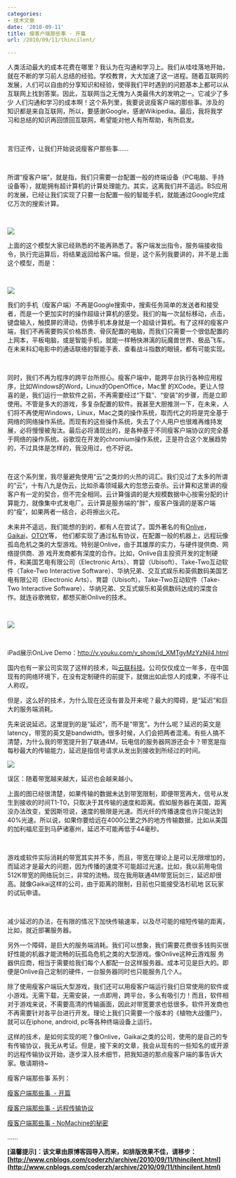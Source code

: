 ```yaml
---
categories:
- 技术文章
date: '2010-09-11'
title: 瘦客户端那些事 - 开篇
url: /2010/09/11/thincilent/

---
```



<span id="internal-source-marker_0.7384744474470117">人类活动最大的成本花费在哪里？我认为在沟通和学习上。我们从哇哇落地开始，就在不断的学习前人总结的经验。学校教育，大大加速了这一进程。随着互联网的发展，人们可以自由的分享知识和经验，使得我们平时遇到的问题基本上都可以从互联网上找到答案。因此，互联网当之无愧为人类最伟大的发明之一。它减少了多少
人们沟通和学习的成本啊！</span><span>这个系列里，我要说说瘦客户端的那些事。涉及的知识都是来自互联网，所以，要感谢Google，感谢Wikipedia。最后，我将我学习和总结的知识再回馈回互联网，希望能对他人有所帮助，有所启发。</span>

&nbsp;

<span>言归正传，让我们开始说说瘦客户那些事&#8230;&#8230;</span>

&nbsp;

<span>所谓&#8220;瘦客户端&#8221;，就是指，我们只需要一台配置一般的终端设备（PC电脑、手持设备等），就能拥有超计算机的计算处理能力。其实，这离我们并不遥远。BS应用的发展，已经让我们实现了只要一台配置一般的智能手机，就能通过Google完成亿万次的搜索计算。</span>

&nbsp;

<span></span>![](https://lh6.googleusercontent.com/W7ZyKulT15kh5W9dRZBhWfSF3lCrKJ4xQ-fvdXdHP7OLveWZ1gZQes80rS86NxI4d1r2aikTVCyqbpUJ0CZcnnY34V27QYp7rkK3qsOfBTwj9mz7zg)

<span></span>

<span></span>

<span>上面的这个模型大家已经熟悉的不能再熟悉了。客户端发出指令，服务端接收指令，执行完运算后，将结果返回给客户端。但是，这个系列我要讲的，并不是上面这个模型，而是：</span>

&nbsp;

<span></span>![](https://lh6.googleusercontent.com/HnjwnEKrqwecz4nVGXkr0DBxh9nlFPiupFakmQlq5kZLCtqlwDZLztdAZFHOQhL4UrCUj_ZzlFJMU1LbhvYsFGvX6c1ri0bqcQhVgqMWYl61EW9mJw)

<span></span>

<span>我们的手机（瘦客户端）不再是Google搜索中，搜索任务简单的发送者和接受者，而是一个更加实时的操作超级计算机的感受。我们的每一次鼠标移动，点击，键盘输入，触摸屏的滑动，仿佛手机本身就是一个超级计算机。有了这样的瘦客户端，我们不再需要购买价格昂贵、骨灰配置的电脑，而我们只需要一个很低配置的上网本，平板电脑，或是智能手机，就能一样畅快淋漓的玩魔兽世界、极品飞车。在未来科幻电影中的通话联络的智能手表、查看战斗指数的眼镜，都有可能实现。</span>

&nbsp;

<span>同时，我们不再为程序的跨平台所担心。瘦客户端中，能跨平台执行各种应用程序，比如Windows的Word，Linux的OpenOffice，Mac里
的XCode。更让人惊喜的是，我们运行一款软件之前，不再需要经过&#8220;下载&#8221;、&#8220;安装&#8221;的步骤，而是立即使用。不管是多大的游戏，多复杂配置的软件。我甚至大胆推测一下，在未来，人们将不再使用Windows，Linux，Mac之类的操作系统，取而代之的将是完全基于网络的网络操作系统。而现有的这些操作系统，失去了个人用户也很难再维持发展，必将慢慢被淘汰。最后必将涌现出的，是各种基于不同瘦客户端协议的完全基于网络的操作系统。谷歌现在开发的chromium操作系统，正是符合这个发展趋势的，不过具体是怎样的，我没用过，也不好说。</span>

&nbsp;

<span>在这个系列里，我尽量避免使用&#8220;云&#8221;之类炒的火热的词汇。我们见过了太多的所谓的&#8220;云&#8221;，十有八九是伪云，比如杀毒领域最大的忽悠云查杀。云计算和这里讲的瘦客户有一定的契合，但不完全相同。云计算强调的是大规模数据中心按需分配的计算能力，就像集中式发电厂。云计算是服务端的&#8220;胖&#8221;，瘦客户强调的是客户端的&#8220;瘦&#8221;，如果两者一结合，必将擦出火花。</span>

<span></span>

<span>未来并不遥远，我们能想的到的，都有人在尝试了。国外著名的有</span>[<span>Onlive</span>](http://www.onlive.com/)<span>，</span>[<span>Gaikai</span>](http://www.gaikai.com/)<span>，</span>[<span>OTOY</span>](http://www.otoy.com/)<span>等，
他们都实现了通过私有协议，在配置一般的机器上，远程玩像孤岛危机之类的大型游戏。特别是Onlive，由于其雄厚的实力，与硬件提供商、网络提供商、游
戏开发商都有深度的合作。比如，Onlive自主投资开发的定制硬件，和美国艺电有限公司（Electronic
Arts）、育碧（Ubisoft）、Take-Two互动软件（Take-Two Interactive
Software）、华纳兄弟、交互式娱乐和英佩数码美国艺电有限公司（Electronic
Arts）、育碧（Ubisoft）、Take-Two互动软件（Take-Two Interactive
Software）、华纳兄弟、交互式娱乐和英佩数码达成的深度合作。就连谷歌微软，都想买断Onlive的技术。</span>

&nbsp;

<span></span>![](https://lh6.googleusercontent.com/eTSxW6nljoFFTmfrzdsD_vZVMmC-z8HjLeEzpHAuXEQqvkYPSnwBEsJp4NyWOVpHDYbwpIrG8IILo0XLIv281KJhvG2vjBm9q4BO8Azjs9y-Bou2jg)

&nbsp;

<span>iPad展示OnLive </span><span>Demo：</span><span></span>[<span>http://v.youku.com/v_show/id_XMTgyMzYzNjI4.html</span><span></span>](http://v.youku.com/v_show/id_XMTgyMzYzNjI4.html)

<span></span>

<span>国内也有一家公司实现了这样的技术，叫</span>[<span>云联科技</span>](http://www.godhd.com/)<span>。公司仅仅成立一年多，在中国现有的网络环境下，在没有定制硬件的前提下，就做出如此惊人的成果，不得不让人称叹。</span>

<span></span>

<span>但是，这么好的技术，为什么现在还没有普及开来呢？最大的障碍，是&#8220;延迟&#8221;和巨大的服务端消耗。</span>

<span></span>

<span>先来说说延迟。这里提到的是&#8220;延迟&#8221;，而不是&#8220;带宽&#8221;。为什么呢？延迟的英文是latency，带宽的英文是bandwidth。很多时候，人们会把两者混淆。有些人搞不清楚，为什么我的带宽提升到了联通4M，玩电信的服务器网游还会卡？带宽是指每秒最大的传输能力，延迟是指信号请求从发出到接收到所经过的时间。</span>

<span></span>![](https://lh3.googleusercontent.com/FnTbUFD1VLXEpqxmFrnc-CIy3mOR6LFuMR7yg6EvHs5RQZCEm-vnNcMdpK6SlxpGrC4tUmZO514rum3XLu-gW1JcjmqgSswcE9ngFT-l3QqErDbeVw)

<span>误区：随着带宽越来越大，延迟也会越来越小。</span>

<span>上面的图已经很清楚，如果传输的数据未达到带宽限制，即便带宽再大，信号从发生到接收的时间T1-T0，只取决于其传输的速度和距离。假如服务器在美国，距离没办法改变，爱因斯坦说，速度的极限是光速。而光纤的传播速度也许只能达到40%光速。所以说，如果你要给远在4000公里之外的地方传输数据，比如从美国的加利福尼亚到马萨诸塞州，延迟不可能再低于44毫秒。</span>

<span></span>

&nbsp;

<span>游戏或软件实际消耗的带宽其实并不多，而且，带宽在理论上是可以无限增加的，而延迟才是最大的问题，因为传播的速度不可能超过光速。比如，我以前用电信
512K带宽的网络玩剑三，非常的流畅。现在我用联通4M带宽玩剑三，延迟却很高。就像Gaikai这样的公司，由于距离的限制，目前也只能接受洛杉矶地
区玩家的试玩申请。</span>

<span></span>

&nbsp;

<span>减少延迟的办法，在有限的情况下加快传输速率，以及尽可能的缩短传输的距离，比如，就近部署服务器。</span>

<span></span>

<span>另外一个障碍，是巨大的服务端消耗。我们可以想象，我们需要花费很多钱购买很好性能的机器才能流畅的玩孤岛危机之类的大型游戏。像Onlive这种云游戏服
务器供应商，相当于需要给我们每个人都配一台这样服务器。成本可见是巨大的。即便是Onlive自己定制的硬件，一台服务器同时也只能服务几个人。</span>

<span></span>

<span>除了使用瘦客户端玩大型游戏，我们还可以用瘦客户端运行我们日常使用的软件或小游戏。无需下载，无需安装，一点即用，跨平台，多么有吸引力！而且，软件相对于游戏来说，不需要高清的传输画面，因此对带宽要求也低很多。软件开发商也不再需要针对各平台进行开发。理论上我们只需要一个版本的《植物大战僵尸》，就可以在iphone, android, pc等各种终端设备上运行。</span>

<span></span>

<span>这样的技术，是如何实现的呢？像Onlive，Gaikai之类的公司，使用的是自己的专有传输协议，我无从考证。但是，接下来的文章，我会从现有的一些知名的或开源的远程传输协议开始，逐步深入技术细节，把我知道的那点瘦客户端的事告诉大家。敬请期待~</span>

瘦客户端那些事 系列：
  
[瘦客户端那些事&nbsp; - 开篇](http://www.cnblogs.com/coderzh/archive/2010/09/11/thincilent.html)

<span>[瘦客户端那些事 - 远程传输协议](http://www.cnblogs.com/coderzh/archive/2010/09/24/thinclient-protocol.html)</span>

<span>[瘦客户端那些事 - NoMachine的秘密](http://www.cnblogs.com/coderzh/archive/2010/10/07/thinclient-secret-of-nomachine.html)</span><span></span>

...... 

**[温馨提示]：该文章由原博客园导入而来，如排版效果不佳，请移步：[http://www.cnblogs.com/coderzh/archive/2010/09/11/thincilent.html](http://www.cnblogs.com/coderzh/archive/2010/09/11/thincilent.html)**